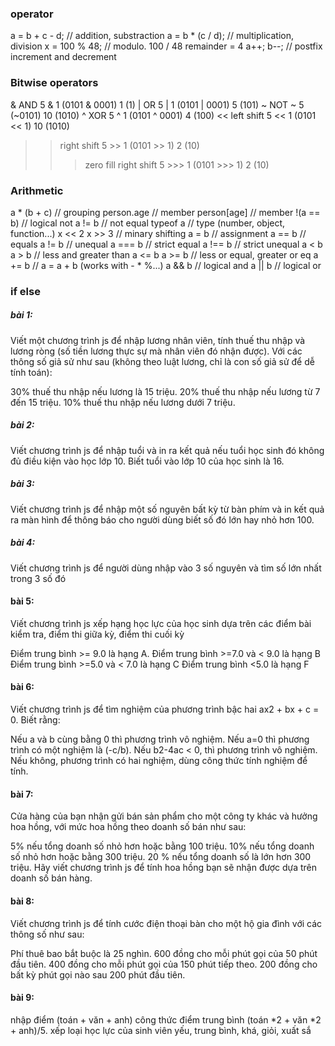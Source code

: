 ### operator
a = b + c - d;      // addition, substraction
a = b * (c / d);    // multiplication, division
x = 100 % 48;       // modulo. 100 / 48 remainder = 4
a++; b--;           // postfix increment and decrement
### Bitwise operators
&	AND 	 5 & 1 (0101 & 0001)	1 (1)
|	OR 	 5 | 1 (0101 | 0001)	5 (101)
~	NOT 	 ~ 5 (~0101)	10 (1010)
^	XOR 	 5 ^ 1 (0101 ^ 0001)	4 (100)
<<	left shift 	 5 << 1 (0101 << 1)	10 (1010)
>>	right shift 	 5 >> 1 (0101 >> 1)	2 (10)
>>>	zero fill right shift 	 5 >>> 1 (0101 >>> 1)	2 (10)
### Arithmetic
a * (b + c)         // grouping
person.age          // member
person[age]         // member
!(a == b)           // logical not
a != b              // not equal
typeof a            // type (number, object, function...)
x << 2  x >> 3      // minary shifting
a = b               // assignment
a == b              // equals
a != b              // unequal
a === b             // strict equal
a !== b             // strict unequal
a < b   a > b       // less and greater than
a <= b  a >= b      // less or equal, greater or eq
a += b              // a = a + b (works with - * %...)
a && b              // logical and
a || b              // logical or
### if else

##### bài 1:
Viết một chương trình js để nhập lương nhân viên, tính thuế thu nhập và lương ròng (số tiền lương thực sự mà nhân viên đó nhận được). Với các thông số giả sử như sau (không theo luật lương, chỉ là con số giả sử để dễ tính toán):

30% thuế thu nhập nếu lương là 15 triệu.
20% thuế thu nhập nếu lương từ 7 đến 15 triệu.
10% thuế thu nhập nếu lương dưới 7 triệu.

##### bài 2:

Viết chương trình js để nhập tuổi và in ra kết quả nếu tuổi học sinh đó
 không đủ điều kiện vào học lớp 10. Biết tuổi vào lớp 10 của học sinh là 16.

##### bài 3:

Viết chương trình js để nhập một số nguyên bất 
kỳ từ bàn phím và in kết quả ra màn hình để thông báo cho người dùng biết số đó lớn hay nhỏ hơn 100.
##### bài 4:
Viết chương trình js để người dùng nhập vào 3 số nguyên và tìm số lớn nhất trong 3 số đó

 #### bài 5:

 Viết chương trình js xếp hạng học lực của học sinh dựa trên các điểm bài kiểm tra, điểm thi giữa kỳ, điểm thi cuối kỳ

 Điểm trung bình >= 9.0 là hạng A.
Điểm trung bình >=7.0 và < 9.0 là hạng B
Điểm trung bình >=5.0 và < 7.0 là hạng C
Điểm trung bình <5.0 là hạng F

 #### bài 6:
Viết chương trình js để tìm nghiệm của phương trình bậc hai ax2 + bx + c = 0. Biết rằng:

Nếu a và b cùng bằng 0 thì phương trình vô nghiệm.
Nếu a=0 thì phương trình có một nghiệm là (-c/b).
Nếu b2-4ac < 0, thì phương trình vô nghiệm.
Nếu không, phương trình có hai nghiệm, dùng công thức tính nghiệm để tính.

#### bài 7:

Cửa hàng của bạn nhận gửi bán sản phẩm cho một công ty khác và hưởng hoa hồng, với mức hoa hồng theo doanh số bán như sau:

5% nếu tổng doanh số nhỏ hơn hoặc bằng 100 triệu.
10% nếu tổng doanh số nhỏ hơn hoặc bằng 300 triệu.
20 % nếu tổng doanh số là lớn hơn 300 triệu.
Hãy viết chương trình js để tính hoa hồng bạn sẽ nhận được dựa trên doanh số bán hàng.

#### bài 8:

Viết chương trình js để tính cước điện thoại bàn cho một hộ gia đình với các thông số như sau:

Phí thuê bao bắt buộc là 25 nghìn.
600 đồng cho mỗi phút gọi của 50 phút đầu tiên.
400 đồng cho mỗi phút gọi của 150 phút tiếp theo.
200 đồng cho bất kỳ phút gọi nào sau 200 phút đầu tiên.

#### bài 9:

nhập điểm (toán + văn + anh) 
công thức điểm trung bình  (toán *2 + văn *2 + anh)/5.
xếp loại học lực của sinh viên yếu, trung bình, khá, giỏi, xuất sắ
